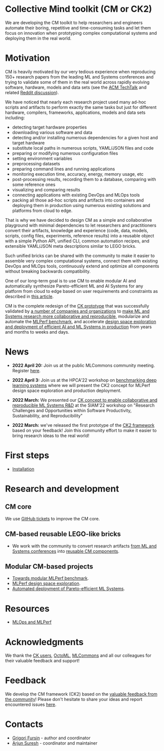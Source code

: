 # Collective Mind toolkit (CM or CK2)

We are developing the CM toolkit to help researchers and engineers automate their boring, repetitive and time-consuming tasks
and let them focus on innovation when prototyping complex computational systems and deploying them in the real world.

# Motivation

CM is heavily motivated by our very tedious experience when reproducing 150+ research papers
from the leading ML and Systems conferences and trying to validate some of them in the real world 
across rapidly evolving software, hardware, models and data sets
(see the [ACM TechTalk](https://www.youtube.com/watch?v=7zpeIVwICa4) 
and related [Reddit discussion](https://www.reddit.com/r/MachineLearning/comments/ioq8do/n_reproducing_150_research_papers_the_problems/)). 

We have noticed that nearly each research project used many ad-hoc scripts and artifacts to perform exactly the same tasks 
but just for different hardware, compilers, frameworks, applications, models and data sets including:
* detecting target hardware properties
* downloading various software and data
* detecting and/or installing numerous dependencies for a given host and target hardware
* substitute local paths in numerous scripts, YAML/JSON files and code
* preparing or modifying numerous configuration files
* setting environment variables
* preprocessing datasets
* preparing command lines and running applications
* monitoring execution time, accuracy, energy, memory usage, etc
* post-processing results, recording them to a database, comparing with some reference ones
* visualizing and comparing results
* connecting applications with existing DevOps and MLOps tools
* packing all those ad-hoc scripts and artifacts into containers and deploying them in production 
  using numerous existing solutions and platforms from cloud to edge.

That is why we have decided to design CM as a simple and collaborative playground with minimal dependencies 
to let researchers and practitioners convert their artifacts, knowledge and experience
(code, data, models, scripts, config files, experiments, reference results) 
into a reusable object with a simple Python API, unified CLI, common automation recipes,
and extensible YAML/JSON meta descriptions similar to LEGO bricks.

Such unified bricks can be shared with the community to make it easier to assemble very complex computational systems, 
connect them with existing DevOps and MLOps tools, continuously extend and optimize all components
without breaking backwards compatibility.

One of our long-term goal is to use CM to enable modular AI and automatically synthesize Pareto-efficient ML and AI Systems 
for any platform from cloud to edge based on user requirements and constraints as described in [this article](https://arxiv.org/abs/2011.01149).

CM is the complete redesign of the [CK prototype](https://github.com/mlcommons/ck) that was successfully validated
by [a number of companies and organizations](https://cKnowledge.org/partners.html) 
to [make ML and Systems research more collaborative and reproducible](https://cTuning.org/ae),
modularize and automate the [MLPerf benchmark](https://github.com/mlcommons/ck/tree/master/docs/mlperf-automation),
and accelerate [design space exploration and deployment of efficient AI and ML Systems in production](https://www.youtube.com/watch?v=1ldgVZ64hEI)
from years and months to weeks and days.

# News

* **2022 April 20:** Join us at the public MLCommons community meeting. Register [here](https://docs.google.com/spreadsheets/d/1bb7qWgWM-6gop1Mwjm4u8LZtC7uqbee8C30DHipkkms/edit#gid=533252977).

* **2022 April 3:** Join us at the HPCA'22 workshop on [benchmarking deep learning systems](https://sites.google.com/g.harvard.edu/mlperf-bench-hpca22/home)
  where we will present the CK2 concept for MLPerf design space exploration and production deployment.

* **2022 March:** We presented our [CK concept to enable collaborative and reproducible ML Systems R&D](https://meetings.siam.org/sess/dsp_programsess.cfm?SESSIONCODE=73126) 
  at the SIAM'22 workshop on "Research Challenges and Opportunities within Software Productivity, Sustainability, and Reproducibility"

* **2022 March:** we've released the first prototype of the [CK2 framework](https://github.com/mlcommons/ck/tree/master/ck2)
  based on your feedback! Join this community effort to make it easier to bring research ideas to the real world!

# First steps

* [Installation](docs/first-steps.md)

# Research and development

## CM core

We use [GitHub tickets](https://github.com/mlcommons/ck/issues) to improve the CM core.

## CM-based reusable LEGO-like bricks

* We work with the community to convert research artifacts [from ML and Systems conferences](https://cTuning.org/ae) 
  into [reusable CM components](docs/reusable-components.md).

## Modular CM-based projects

* [Towards modular MLPerf benchmark](docs/projects/modular-mlperf.md).
* [MLPerf design space exploration](docs/projects/mlperf-dse.md).
* [Automated deployment of Pareto-efficient ML Systems](docs/projects/production-deployment.md).

# Resources

* [MLOps and MLPerf](docs/KB/MLOps.md)

# Acknowledgments

We thank the [CK users](https://cKnowledge.org/partners.html), [OctoML](https://octoml.ai), [MLCommons](https://mlcommons.org) 
and all our colleagues for their valuable feedback and support!

# Feedback

We develop the CM framework (CK2) based on the [valuable feedback from the community](https://www.youtube.com/watch?v=7zpeIVwICa4)! 
Please don't hesitate to share your ideas and report encountered issues [here](https://github.com/mlcommons/ck/issues).

# Contacts

* [Grigori Fursin](https://cKnowledge.io/@gfursin) - author and coordinator
* [Arjun Suresh](https://www.linkedin.com/in/arjunsuresh) - coordinator and maintainer
